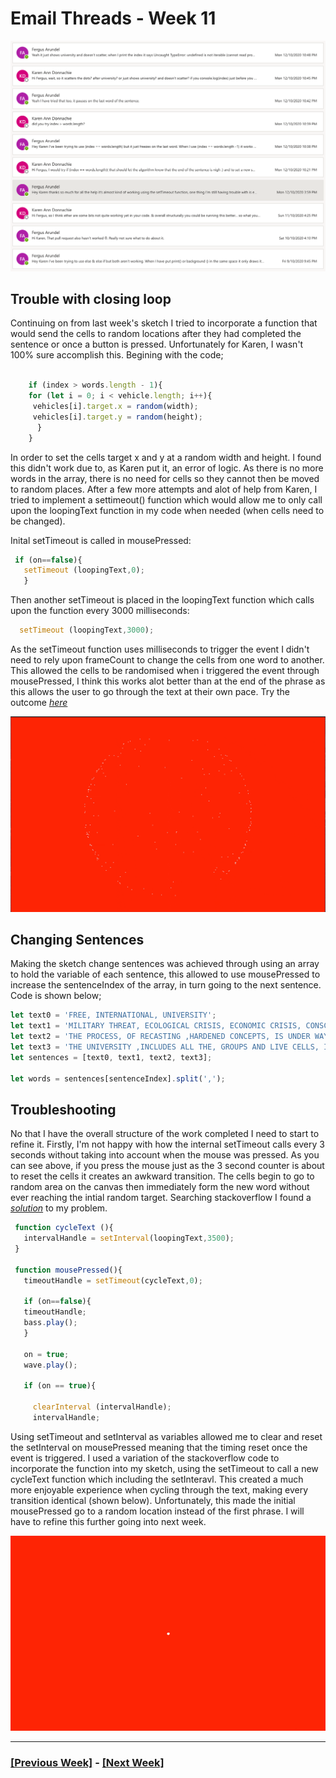 # Email Threads - Week 11

![](emails.png)

## Trouble with closing loop

Continuing on from last week's sketch I tried to incorporate a function that would send the cells to random locations after they had completed the sentence or once a button is pressed. Unfortunately for Karen, I wasn't 100% sure accomplish this. Begining with the code;

```Javascript 

    if (index > words.length - 1){
    for (let i = 0; i < vehicle.length; i++){
     vehicles[i].target.x = random(width);
     vehicles[i].target.y = random(height);
      }
    }
```

In order to set the cells target x and y at a random width and height. I found this didn't work due to, as Karen put it, an error of logic. As there is no more words in the array, there is no need for cells so they cannot then be moved to random places. After a few more attempts and alot of help from Karen, I tried to implement a settimeout() function which would allow me to only call upon the loopingText function in my code when needed (when cells need to be changed).

Inital setTimeout is called in mousePressed:

```Javascript 
 if (on==false){
   setTimeout (loopingText,0);
   }
   ```
Then another setTimeout is placed in the loopingText function which calls upon the function every 3000 milliseconds:

   ```Javascript
     setTimeout (loopingText,3000);
```
     
As the setTimeout function uses milliseconds to trigger the event I didn't need to rely upon frameCount to change the cells from one word to another. This allowed the cells to be randomised when i triggered the event through mousePressed, I think this works alot better than at the end of the phrase as this allows the user to go through the text at their own pace. Try the outcome [*here*](https://fergarundel.github.io/CODE-WORDS/week_11/cells_11/)

![](working1.gif)

## Changing Sentences

Making the sketch change sentences was achieved through using an array to hold the variable of each sentence, this allowed to use mousePressed to increase the sentenceIndex of the array, in turn going to the next sentence. Code is shown below;

```Javascript
let text0 = 'FREE, INTERNATIONAL, UNIVERSITY';
let text1 = 'MILITARY THREAT, ECOLOGICAL CRISIS, ECONOMIC CRISIS, CONSCIOUSNESS CRISIS';
let text2 = 'THE PROCESS, OF RECASTING ,HARDENED CONCEPTS, IS UNDER WAY, IT HAS LED TO A, BIG DIALOGUE.';
let text3 = 'THE UNIVERSITY ,INCLUDES ALL THE, GROUPS AND LIVE CELLS, IN OUR SOCIETY ,IN WHICH PEOPLE HAVE, BANDED TOGETHER, TO THINK THROUGH ,THE QUESTIONS ,OF THE FUTURE OF OUR ,SOCIETY TOGETHER.';
let sentences = [text0, text1, text2, text3];

let words = sentences[sentenceIndex].split(',');
```

## Troubleshooting

No that I have the overall structure of the work completed I need to start to refine it. Firstly, I'm not happy with how the internal setTimeout calls every 3 seconds without taking into account when the mouse was pressed. As you can see above, if you press the mouse just as the 3 second counter is about to reset the cells it creates an awkward transition. The cells begin to go to random area on the canvas then immediately form the new word without ever reaching the intial random target.  Searching stackoverflow I found a [*solution*](https://stackoverflow.com/questions/1472705/resetting-a-settimeout) to my problem.

```Javascript
 function cycleText (){
   intervalHandle = setInterval(loopingText,3500);
 }
  
 function mousePressed(){  
   timeoutHandle = setTimeout(cycleText,0);
    
   if (on==false){
   timeoutHandle;
   bass.play();
   }
   
   on = true;
   wave.play();
   
   if (on == true){
     
     clearInterval (intervalHandle);
     intervalHandle;
```

Using setTimeout and setInterval as variables allowed me to clear and reset the setInterval on mousePressed meaning that the timing reset once the event is triggered. I used a variation of the stackoverflow code to incorporate the function into my sketch, using the setTimeout to call a new cycleText function which including the setInteravl. This created a much more enjoyable experience when cycling through the text, making every transition identical (shown below). Unfortunately, this made the initial mousePressed go to a random location instead of the first phrase. I will have to refine this further going into next week.

![](screen2.gif)

---

### [[Previous Week]](https://fergarundel.github.io/CODE-WORDS/week_10/) - [[Next Week]](https://fergarundel.github.io/CODE-WORDS/week_12/)


